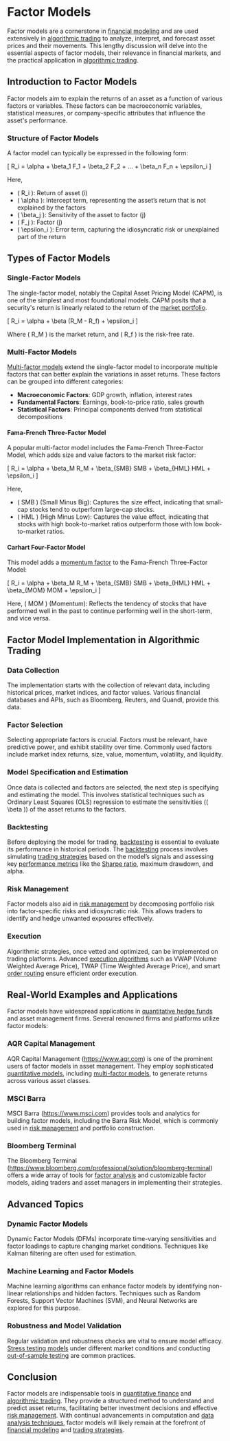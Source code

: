 # Factor Models

Factor models are a cornerstone in [financial modeling](../f/financial_modeling.md) and are used extensively in [algorithmic trading](../a/algorithmic_trading.md) to analyze, interpret, and forecast asset prices and their movements. This lengthy discussion will delve into the essential aspects of factor models, their relevance in financial markets, and the practical application in [algorithmic trading](../a/algorithmic_trading.md).

## Introduction to Factor Models

Factor models aim to explain the returns of an asset as a function of various factors or variables. These factors can be macroeconomic variables, statistical measures, or company-specific attributes that influence the asset's performance.

### Structure of Factor Models

A factor model can typically be expressed in the following form:

\[ R_i = \alpha + \beta_1 F_1 + \beta_2 F_2 + ... + \beta_n F_n + \epsilon_i \]

Here,

- \( R_i \): Return of asset \(i\)
- \( \alpha \): Intercept term, representing the asset’s return that is not explained by the factors
- \( \beta_j \): Sensitivity of the asset to factor \(j\)
- \( F_j \): Factor \(j\)
- \( \epsilon_i \): Error term, capturing the idiosyncratic risk or unexplained part of the return

## Types of Factor Models

### Single-Factor Models

The single-factor model, notably the Capital Asset Pricing Model (CAPM), is one of the simplest and most foundational models. CAPM posits that a security's return is linearly related to the return of the [market portfolio](../m/market_portfolio.md).

\[ R_i = \alpha + \beta (R_M - R_f) + \epsilon_i \]

Where \( R_M \) is the market return, and \( R_f \) is the risk-free rate.

### Multi-Factor Models

[Multi-factor models](../m/multi-factor_models.md) extend the single-factor model to incorporate multiple factors that can better explain the variations in asset returns. These factors can be grouped into different categories:

- **Macroeconomic Factors**: GDP growth, inflation, interest rates
- **Fundamental Factors**: Earnings, book-to-price ratio, sales growth
- **Statistical Factors**: Principal components derived from statistical decompositions

#### Fama-French Three-Factor Model

A popular multi-factor model includes the Fama-French Three-Factor Model, which adds size and value factors to the market risk factor:

\[ R_i = \alpha + \beta_M R_M + \beta_{SMB} SMB + \beta_{HML} HML + \epsilon_i \]

Here,

- \( SMB \) (Small Minus Big): Captures the size effect, indicating that small-cap stocks tend to outperform large-cap stocks.
- \( HML \) (High Minus Low): Captures the value effect, indicating that stocks with high book-to-market ratios outperform those with low book-to-market ratios.

#### Carhart Four-Factor Model

This model adds a [momentum factor](../m/momentum_factor.md) to the Fama-French Three-Factor Model:

\[ R_i = \alpha + \beta_M R_M + \beta_{SMB} SMB + \beta_{HML} HML + \beta_{MOM} MOM + \epsilon_i \]

Here, \( MOM \) (Momentum): Reflects the tendency of stocks that have performed well in the past to continue performing well in the short-term, and vice versa.

## Factor Model Implementation in Algorithmic Trading

### Data Collection

The implementation starts with the collection of relevant data, including historical prices, market indices, and factor values. Various financial databases and APIs, such as Bloomberg, Reuters, and Quandl, provide this data.

### Factor Selection

Selecting appropriate factors is crucial. Factors must be relevant, have predictive power, and exhibit stability over time. Commonly used factors include market index returns, size, value, momentum, volatility, and liquidity.

### Model Specification and Estimation

Once data is collected and factors are selected, the next step is specifying and estimating the model. This involves statistical techniques such as Ordinary Least Squares (OLS) regression to estimate the sensitivities (\( \beta \)) of the asset returns to the factors.

### Backtesting

Before deploying the model for trading, [backtesting](../b/backtesting.md) is essential to evaluate its performance in historical periods. The [backtesting](../b/backtesting.md) process involves simulating [trading strategies](../t/trading_strategies.md) based on the model’s signals and assessing key [performance metrics](../p/performance_metrics.md) like the [Sharpe ratio](../s/sharpe_ratio.md), maximum drawdown, and alpha.

### Risk Management

Factor models also aid in [risk management](../r/risk_management.md) by decomposing portfolio risk into factor-specific risks and idiosyncratic risk. This allows traders to identify and hedge unwanted exposures effectively.

### Execution

Algorithmic strategies, once vetted and optimized, can be implemented on trading platforms. Advanced [execution algorithms](../e/execution_algorithms.md) such as VWAP (Volume Weighted Average Price), TWAP (Time Weighted Average Price), and smart [order routing](../o/order_routing.md) ensure efficient order execution.

## Real-World Examples and Applications

Factor models have widespread applications in [quantitative hedge funds](../q/quantitative_hedge_funds.md) and asset management firms. Several renowned firms and platforms utilize factor models:

### AQR Capital Management

AQR Capital Management (https://www.aqr.com) is one of the prominent users of factor models in asset management. They employ sophisticated [quantitative models](../q/quantitative_models.md), including [multi-factor models](../m/multi-factor_models.md), to generate returns across various asset classes.

### MSCI Barra

MSCI Barra (https://www.msci.com) provides tools and analytics for building factor models, including the Barra Risk Model, which is commonly used in [risk management](../r/risk_management.md) and portfolio construction.

### Bloomberg Terminal

The Bloomberg Terminal (https://www.bloomberg.com/professional/solution/bloomberg-terminal) offers a wide array of tools for [factor analysis](../f/factor_analysis.md) and customizable factor models, aiding traders and asset managers in implementing their strategies.

## Advanced Topics

### Dynamic Factor Models

Dynamic Factor Models (DFMs) incorporate time-varying sensitivities and factor loadings to capture changing market conditions. Techniques like Kalman filtering are often used for estimation.

### Machine Learning and Factor Models

Machine learning algorithms can enhance factor models by identifying non-linear relationships and hidden factors. Techniques such as Random Forests, Support Vector Machines (SVM), and Neural Networks are explored for this purpose.

### Robustness and Model Validation

Regular validation and robustness checks are vital to ensure model efficacy. [Stress testing models](../s/stress_testing_models.md) under different market conditions and conducting [out-of-sample testing](../o/out-of-sample_testing.md) are common practices.

## Conclusion

Factor models are indispensable tools in [quantitative finance](../q/quantitative_finance.md) and [algorithmic trading](../a/algorithmic_trading.md). They provide a structured method to understand and predict asset returns, facilitating better investment decisions and effective [risk management](../r/risk_management.md). With continual advancements in computation and [data analysis techniques](../d/data_analysis_techniques.md), factor models will likely remain at the forefront of [financial modeling](../f/financial_modeling.md) and [trading strategies](../t/trading_strategies.md).